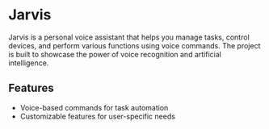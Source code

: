 # Jarvis

Jarvis is a personal voice assistant that helps you manage tasks, control devices, and perform various functions using voice commands. The project is built to showcase the power of voice recognition and artificial intelligence.

## Features

- Voice-based commands for task automation
- Customizable features for user-specific needs
